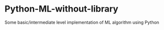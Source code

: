 # Python-ML-without-library

Some basic/intermediate level implementation of ML algorithm using Python
